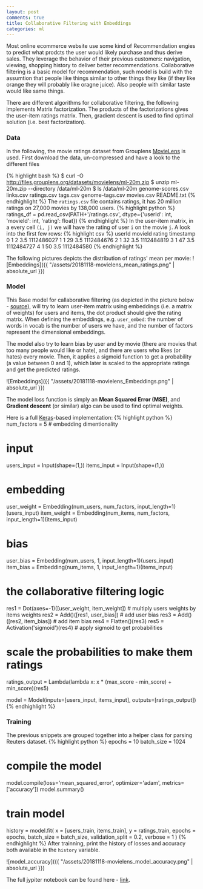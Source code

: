```yaml
---
layout: post
comments: true
title: Collaborative Filtering with Embeddings
categories: ml
---
```


Most online ecommerce website use some kind of Recommendation engies to predict what prodcts the user would likely purchase and thus derive sales. They leverage the behavior of their previous customers: navigation, viewing, shopping history to deliver better recommendations. Collaborative filtering is a basic model for recommendation, such model is build with the assumtion that people like things similar to other things they like (if they like orange they will probably like oragne juice). Also people with similar taste would like same things.

There are different algorithms for collaborative filtering, the following implements Matrix factorization. The products of the factorizations gives the user-item ratings matrix. Then, gradient descent is used to find optimal solution (i.e. best factorization).

### Data
In the following, the movie ratings dataset from Grouplens [MovieLens](https://grouplens.org/datasets/movielens/) is used. First download the data, un-compressed and have a look to the different files

{% highlight bash %}
$ curl -O http://files.grouplens.org/datasets/movielens/ml-20m.zip
$ unzip ml-20m.zip --directory /data/ml-20m
$ ls /data/ml-20m
genome-scores.csv  links.csv   ratings.csv  tags.csv
genome-tags.csv    movies.csv  README.txt
{% endhighlight %}
The `ratings.csv` file contains ratings, it has 20 million ratings on 27,000 movies by 138,000 users.
{% highlight python %}
ratings_df = pd.read_csv(PATH+'/ratings.csv', dtype={'userId': int, 'movieId': int, 'rating': float})
{% endhighlight %}
In the user-item matrix, in a every cell `(i, j)` we will have the rating of user `i` on the movie `j`. A look into the first few rows:
{% highlight csv %}
    userId	movieId	rating	timestamp
0	    1	    2	3.5	    1112486027
1	    1	    29	3.5	    1112484676
2	    1	    32	3.5	    1112484819
3	    1	    47	3.5	    1112484727
4	    1	    50	3.5	    1112484580
{% endhighlight %}

The following pictures depicts the distribution of ratings' mean per movie:
![Embeddings]({{ "/assets/20181118-movielens_mean_ratings.png" | absolute_url }})

### Model
This Base model for callaborative filtering (as depicted in the picture below - [source](https://towardsdatascience.com/various-implementations-of-collaborative-filtering-100385c6dfe0)), will try to learn user-item matrix using embeddings (i.e. a matrix of weights) for users and items, the dot product should give the rating matrix.
When defining the embeddings, e.g. `user_embed`: the number of words in vocab is the number of users we have, and the number of factors represent the dimensional embeddings.

The model also try to learn bias by user and by movie (there are movies that too many people would like or hate), and there are users who likes (or hates) every movie. Then, it applies a sigmoid function to get a probability (a value between 0 and 1), which later is scaled to the appropriate ratings and get the predicted ratings.

![Embeddings]({{ "/assets/20181118-movielens_Embeddings.png" | absolute_url }})

The model loss function is simply an **Mean Squared Error (MSE)**, and **Gradient descent** (or similar) algo can be used to find optimal weights.

Here is a full [Keras](https://keras.io)-based implementation:
{% highlight python %}
num_factors = 5 # embedding dimentionality

# input
users_input = Input(shape=(1,))
items_input = Input(shape=(1,))

# embedding
user_weight = Embedding(num_users, num_factors, input_length=1)(users_input)
item_weight = Embedding(num_items, num_factors, input_length=1)(items_input)

# bias
user_bias = Embedding(num_users, 1, input_length=1)(users_input)
item_bias = Embedding(num_items, 1, input_length=1)(items_input)

# the collaborative filtering logic
res1 = Dot(axes=-1)([user_weight, item_weight]) # multiply users weights by items weights
res2 = Add()([res1, user_bias])                 # add user bias
res3 = Add()([res2, item_bias])                 # add item bias
res4 = Flatten()(res3)
res5 = Activation('sigmoid')(res4)              # apply sigmoid to get probabilities
# scale the probabilities to make them ratings
ratings_output = Lambda(lambda x: x * (max_score - min_score) + min_score)(res5)

model = Model(inputs=[users_input, items_input], outputs=[ratings_output])
{% endhighlight %}

### Training
The previous snippets are grouped together into a helper class for parsing Reuters dataset.
{% highlight python %}
epochs                 = 10
batch_size             = 1024
# compile the model
model.compile(loss='mean_squared_error', optimizer='adam', metrics=['accuracy'])
model.summary()
# train model
history = model.fit(
    x                = [users_train, items_train],
    y                = ratings_train,
    epochs           = epochs,
    batch_size       = batch_size,
    validation_split = 0.2,
    verbose          = 1
)
{% endhighlight %}
After trainning, print the history of losses and accuracy both available in the `history` variable.

![model_accuracy]({{ "/assets/20181118-movielens_model_accuracy.png" | absolute_url }})

The full jypiter notebook can be found here - [link](https://github.com/dzlab/deepprojects/blob/master/collabfiltering/MovieLens%2BRatings%2B-%2BCollaborative%2BFiltering.ipynb).